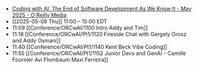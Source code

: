 - [Coding with AI: The End of Software Development As We Know It - May 2025 - O'Reilly Media](https://www.oreilly.com/CodingwithAI/cfp.html)
- [[2025-05-08 Thu]] 11:00 – 15:00 EDT
- 11:09 [[Conference/ORCwAI/1100 Intro Addy and Tim]]
- 11:18 [[Conference/ORCwAI/Pt1/1120 Fireside Chat with Gergely Orosz and Addy Osmani]]
- 11:40 [[Conference/ORCwAI/Pt1/1140 Kent Beck Vibe Coding]]
- 11:55 [[Conference/ORCwAI/Pt1/1152 Junior Devs and GenAI - Camille Fournier Avi Flombaum Maxi Ferreira]]